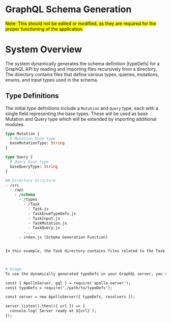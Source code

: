 # GraphQL Schema Generation

<mark style="background-color: yellow;">Note: This should not be edited or modified, as they are required for the proper functioning of the application.</mark>

# System Overview
The system dynamically generates the schema definition (typeDefs) for a GraphQL API by reading and importing files recursively from a directory. The directory contains files that define various types, queries, mutations, enums, and input types used in the schema.

## Type Definitions

The initial type definitions include a `Mutation` and `Query` type, each with a single field representing the base types. These will be used as base Mutation and Query type which will be extended by importing additional modules.

```graphql
type Mutation {
  # Mutation base type
  baseMutationType: String
}

type Query {
  # Query base type
  baseQueryType: String
}

## Directory Structure
- /src
  - /api
    - /schema
      - /types
        - /Task
          - Task.js
          - TaskEnumTypeDefs.js
          - TaskInput.js
          - TaskMutation.js
          - TaskQuery.js
        - ...
      - index.js (Schema Generation Function)


In this example, the Task directory contains files related to the Task type, such as Task.js, TaskEnumTypeDefs.js, TaskInput.js, TaskMutation.js, and TaskQuery.js. Similar directories can exist for other types, enums, and inputs.



# Usage
To use the dynamically generated typeDefs in your GraphQL server, you can import it and pass it to the  Apollo Server.

const { ApolloServer, gql } = require('apollo-server');
const typeDefs = require('./path/to/typeDefs');

const server = new ApolloServer({ typeDefs, resolvers });

server.listen().then(({ url }) => {
  console.log(`Server ready at ${url}`);
});